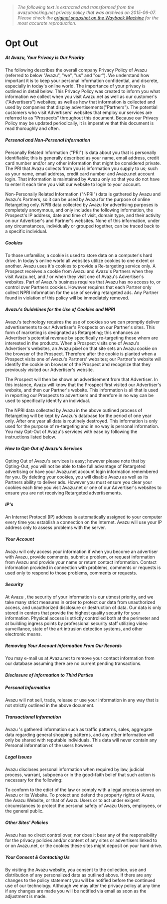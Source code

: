 > *The following text is extracted and transformed from the avazutracking.net privacy policy that was archived on 2015-06-07. Please check the [original snapshot on the Wayback Machine](https://web.archive.org/web/20150607175412id_/http%3A//avazuinc.com/opt-out) for the most accurate reproduction.*

# Opt Out

#####  At Avazu, Your Privacy is Our Priority 

The following describes the overall company Privacy Policy of Avazu (referred to below "Avazu", "we", "us" and "our"). We understand how important it is to keep your personal information confidential, and discrete, especially in today's online world. The importance of your privacy is outlined in detail below. This Privacy Policy was created to inform you what information we collect when you visit Avazu.net as well as our customer's ("Advertisers") websites; as well as how that information is collected and used by companies that display advertisements("Partners"). The potential customers who visit Advertisers' websites that employ our services are referred to as "Prospects" throughout this document. Because our Privacy Policy may be updated periodically, it is imperative that this document is read thoroughly and often. 

#####  Personal and Non-Personal Information 

Personally Related Information ("PRI") is data about you that is personally identifiable; this is generally described as your name, email address, credit card number and/or any other information that might be considered private. The PRI that Avazu collects from you is information you supply to us; such as your name, email address, credit card number and Avazu.net account login. That information is maintained by Avazu only so that you do not have to enter it each time you visit our website to login to your account. 

Non-Personally Related Information ("NPRI") data is gathered by Avazu and Avazu's Partners, so it can be used by Avazu for the purpose of online Retargeting only. NPRI data collected by Avazu for advertising purposes is completely anonymous, and only includes the following information, the Prospect's IP address, date and time of visit, domain type, and their activity on our Advertiser's and Partner's websites. None of this information, under any circumstances, individually or grouped together, can be traced back to a specific individual. 

#####  Cookies 

To those unfamiliar, a cookie is used to store data on a computer's hard drive. In today's online world all websites utilize cookies to one extent or another. Avazu uses it's cookies to provide a Re-targeting service only. A Prospect receives a cookie from Avazu and Avazu's Partners when they visit Avazu.net, and / or when they visit one of Avazu's Advertiser's websites. Part of Avazu's business requires that Avazu has no access to, or control over Partners cookies. However requires that each Partner only collect NPRI information for the use of serving retargeted ads. Any Partner found in violation of this policy will be immediately removed. 

#####  Avazu's Guidelines for the Use of Cookies and NPRI 

Avazu's technology requires the use of cookies so we can promptly deliver advertisements to our Advertiser's Prospects on our Partner's sites. This form of marketing is designated as Retargeting; this enhances an Advertiser's potential revenue by specifically re-targeting those whom are interested in the products. When a Prospect visits one of Avazu's Advertiser's websites, an Avazu pixel on that site sets an Avazu cookie on the browser of the Prospect. Therefore after the cookie is planted when a Prospect visits one of Avazu's Partners' websites; our Partner's website will identify the cookie on browser of the Prospect and recognize that they previously visited our Advertiser's website. 

The Prospect will then be shown an advertisement from that Advertiser. In this instance, Avazu will know that the Prospect first visited our Advertiser's website, and then our Partner's website. This information is all that is used in reporting our Prospects to advertisers and therefore in no way can be used to specifically identify an individual. 

The NPRI data collected by Avazu in the above outlined process of Retargeting will be kept by Avazu's database for the period of one year only. After one year all data is routinely destroyed. This information is only used for the purpose of re-targeting and in no way is personal information. You may Opt-Out of Avazu's services with ease by following the instructions listed below. 

#####  How to Opt-Out of Avazu's Services 

Opting Out of Avazu's services is easy; however please note that by Opting-Out, you will not be able to take full advantage of Retargeted advertising or have your Avazu.net account login information remembered for you. By deleting your cookies, you will disable Avazu as well as its Partners ability to deliver ads. However you must ensure you clear your cookies each time you visit Avazu.net or one of our Advertiser's websites to ensure you are not receiving Retargeted advertisements. 

#####  IP's 

An Internet Protocol (IP) address is automatically assigned to your computer every time you establish a connection on the Internet. Avazu will use your IP address only to assess problems with the server. 

#####  Your Account 

Avazu will only access your information if when you become an advertiser with Avazu, provide comments, submit a problem, or request information from Avazu and provide your name or return contact information. Contact information provided in connection with problems, comments or requests is used only to respond to those problems, comments or requests. 

#####  Security 

At Avazu , the security of your information is our utmost priority, and we take many strict measures in order to protect our data from unauthorized access, and unauthorized disclosure or destruction of data. Our data is only stored in centers that provide the highest quality security for your information. Physical access is strictly controlled both at the perimeter and at building ingress points by professional security staff utilizing video surveillance, state of the art intrusion detection systems, and other electronic means. 

#####  Removing Your Account Information From Our Records 

You may e-mail us at Avazu.net to remove your contact information from our database assuming there are no current pending transactions. 

#####  Disclosure of Information to Third Parties 

#####  Personal Information 

Avazu will not sell, trade, release or use your information in any way that is not strictly outlined in the above document. 

#####  Transactional Information 

Avazu 's gathered information such as traffic patterns, sales, aggregate data regarding general shopping patterns, and any other information will only be shared with reputable individuals. This data will never contain any Personal information of the users however. 

#####  Legal Issues 

Avazu discloses personal information when required by law, judicial process, warrant, subpoena or in the good-faith belief that such action is necessary for the following: 

To conform to the edict of the law or comply with a legal process served on Avazu or its Website. To protect and defend the property rights of Avazu, the Avazu Website, or that of Avazu Users or to act under exigent circumstances to protect the personal safety of Avazu Users, employees, or the general public. 

#####  Other Sites' Policies 

Avazu has no direct control over, nor does it bear any of the responsibility for the privacy policies and/or content of any sites or advertisers linked to or on Avazu.net, or the cookies these sites might deposit on your hard drive. 

#####  Your Consent & Contacting Us 

By visiting the Avazu website, you consent to the collection, use and distribution of any personalized data as outlined above. If there are any changes to the policy statement you will be notified before the continued use of our technology. Although we may alter the privacy policy at any time if any changes are made you will be notified via email as soon as the adjustment is made. 
